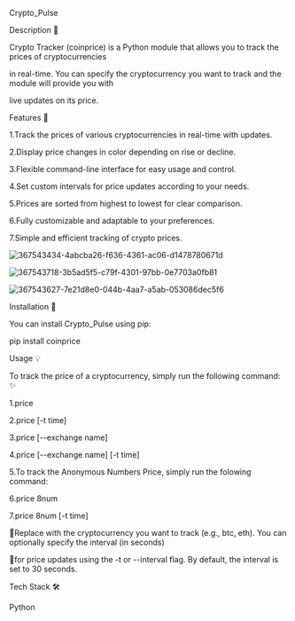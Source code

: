 Crypto_Pulse 


Description 📑

Crypto Tracker (coinprice) is a Python module that allows you to track the prices of cryptocurrencies

in real-time. You can specify the cryptocurrency you want to track and the module will provide you with

live updates on its price.


Features 🌟

1.Track the prices of various cryptocurrencies in real-time with updates.

2.Display price changes in color depending on rise or decline.

3.Flexible command-line interface for easy usage and control.

4.Set custom intervals for price updates according to your needs.

5.Prices are sorted from highest to lowest for clear comparison.

6.Fully customizable and adaptable to your preferences.

 
 7.Simple and efficient tracking of crypto prices.



![367543434-4abcba26-f636-4361-ac06-d1478780671d](https://github.com/user-attachments/assets/7452f7a3-c326-4f48-bc64-83bdd8229216)


























![367543718-3b5ad5f5-c79f-4301-97bb-0e7703a0fb81](https://github.com/user-attachments/assets/444e397c-8bdc-49ba-a59b-7399a53848ad)

















![367543627-7e21d8e0-044b-4aa7-a5ab-053086dec5f6](https://github.com/user-attachments/assets/80fa700d-c9ba-42d9-958c-207555831a14)










Installation 🌟

You can install Crypto_Pulse  using pip:

pip install coinprice

Usage  💡

To track the price of a cryptocurrency, simply run the following command: ✨

1.price <coin>

2.price <coin> [-t time]

3.price <coin> [--exchange name]

4.price <coin> [--exchange name] [-t time]

5.To track the Anonymous Numbers Price, simply run the folowing command:

6.price 8num

7.price 8num [-t time]


🌟Replace <coin> with the cryptocurrency you want to track (e.g., btc, eth). You can optionally specify the interval (in seconds) 

🌟for price updates using the -t or --interval flag. By default, the interval is set to 30 seconds.


Tech Stack 🛠

Python   














